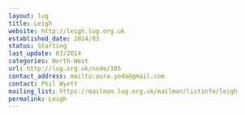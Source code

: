 ```yaml
---
layout: lug
title: Leigh
website: http://leigh.lug.org.uk
established_date: 2014/03
status: Starting
last_update: 03/2014
categories: North-West
url: http://lug.org.uk/node/185
contact_address: mailto:aura.yoda@gmail.com
contact: Phil Wyett
mailing_list: https://mailman.lug.org.uk/mailman/listinfo/leigh
permalink: Leigh
---
```

